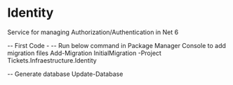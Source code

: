 # Identity
Service for managing Authorization/Authentication in Net 6

-- First Code -
-- Run below command in Package Manager Console to add migration files 
Add-Migration InitialMigration -Project Tickets.Infraestructure.Identity

-- Generate database
Update-Database
